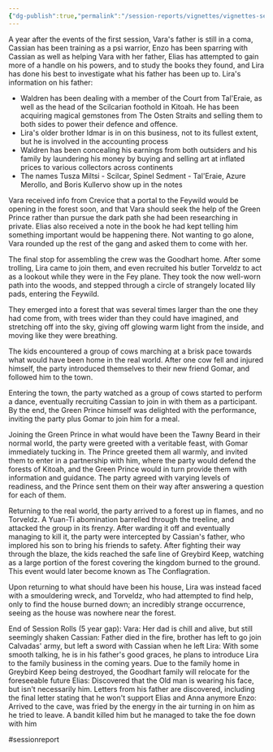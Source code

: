 ```yaml
---
{"dg-publish":true,"permalink":"/session-reports/vignettes/vignettes-session-2/"}
---
```


A year after the events of the first session, Vara's father is still in a coma, Cassian has been training as a psi warrior, Enzo has been sparring with Cassian as well as helping Vara with her father, Elias has attempted to gain more of a handle on his powers, and to study the books they found, and Lira has done his best to investigate what his father has been up to.
Lira's information on his father:
- Waldren has been dealing with a member of the Court from Tal'Eraie, as well as the head of the Scilcarian foothold in Kitoah. He has been acquiring magical gemstones from The Osten Straits and selling them to both sides to power their defence and offence.
- Lira's older brother Idmar is in on this business, not to its fullest extent, but he is involved in the accounting process
- Waldren has been concealing his earnings from both outsiders and his family by laundering his money by buying and selling art at inflated prices to various collectors across continents
- The names Tusza Miltsi - Scilcar, Spinel Sedment - Tal'Eraie, Azure Merollo, and Boris Kullervo show up in the notes

Vara received info from Crevice that a portal to the Feywild would be opening in the forest soon, and that Vara should seek the help of the Green Prince rather than pursue the dark path she had been researching in private. Elias also received a note in the book he had kept telling him something important would be happening there. Not wanting to go alone, Vara rounded up the rest of the gang and asked them to come with her.

The final stop for assembling the crew was the Goodhart home. After some trolling, Lira came to join them, and even recruited his butler Torveldz to act as a lookout while they were in the Fey plane. They took the now well-worn path into the woods, and stepped through a circle of strangely located lily pads, entering the Feywild.

They emerged into a forest that was several times larger than the one they had come from, with trees wider than they could have imagined, and stretching off into the sky, giving off glowing warm light from the inside, and moving like they were breathing.

The kids encountered a group of cows marching at a brisk pace towards what would have been home in the real world. After one cow fell and injured himself, the party introduced themselves to their new friend Gomar, and followed him to the town.

Entering the town, the party watched as a group of cows started to perform a dance, eventually recruiting Cassian to join in with them as a participant. By the end, the Green Prince himself was delighted with the performance, inviting the party plus Gomar to join him for a meal.

Joining the Green Prince in what would have been the Tawny Beard in their normal world, the party were greeted with a veritable feast, with Gomar immediately tucking in. The Prince greeted them all warmly, and invited them to enter in a partnership with him, where the party would defend the forests of Kitoah, and the Green Prince would in turn provide them with information and guidance. The party agreed with varying levels of readiness, and the Prince sent them on their way after answering a question for each of them.

Returning to the real world, the party arrived to a forest up in flames, and no Torveldz. A Yuan-Ti abomination barrelled through the treeline, and attacked the group in its frenzy. After warding it off and eventually managing to kill it, the party were intercepted by Cassian's father, who implored his son to bring his friends to safety. After fighting their way through the blaze, the kids reached the safe line of Greybird Keep, watching as a large portion of the forest covering the kingdom burned to the ground. This event would later become known as The Conflagration.

Upon returning to what should have been his house, Lira was instead faced with a smouldering wreck, and Torveldz, who had attempted to find help, only to find the house burned down; an incredibly strange occurrence, seeing as the house was nowhere near the forest.

End of Session Rolls (5 year gap):
Vara: Her dad is chill and alive, but still seemingly shaken
Cassian: Father died in the fire, brother has left to go join Calvadas' army, but left a sword with Cassian when he left
Lira: With some smooth talking, he is in his father's good graces, he plans to introduce Lira to the family business in the coming years. Due to the family home in Greybird Keep being destroyed, the Goodhart family will relocate for the foreseeable future
Elias: Discovered that the Old man is wearing his face, but isn't necessarily him. Letters from his father are discovered, including the final letter stating that he won't support Elias and Anna anymore
Enzo: Arrived to the cave, was fried by the energy in the air turning in on him as he tried to leave. A bandit killed him but he managed to take the foe down with him

#sessionreport 